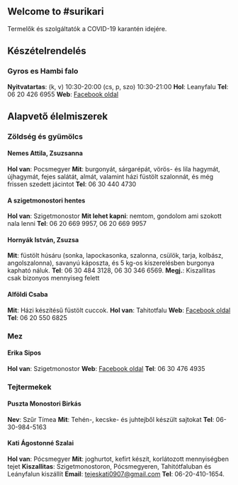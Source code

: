 ## Welcome to #surikari

Termelők és szolgáltatók a COVID-19 karantén idejére.

## Készételrendelés

### Gyros es Hambi falo

**Nyitvatartas**: (k, v) 10:30-20:00 (cs, p, szo) 10:30-21:00
**Hol**: Leanyfalu
**Tel**: 06 20 426 6955
**Web**: [Facebook oldal](https://www.facebook.com/Gyros-%C3%A9s-Hambi-Fal%C3%B3-111169313822668)


## Alapvető élelmiszerek

### Zöldség és gyümölcs

#### Nemes Attila, Zsuzsanna

**Hol van**: Pocsmegyer
**Mit**: burgonyát, sárgarépát, vörös- és lila hagymát, újhagymát, fejes salátát, almát, valamint házi füstölt szalonnát, és még frissen szedett jácintot
**Tel**:  06 30 440 4730

#### A szigetmonostori hentes

**Hol van**: Szigetmonostor
**Mit lehet kapni**: nemtom, gondolom ami szokott nala lenni
**Tel**: 06 20 669 9957, 06 20 669 9957

#### Hornyák István, Zsuzsa

**Mit**: füstölt húsáru (sonka, lapockasonka, szalonna, csülök, tarja, kolbász, angolszalonna), savanyú káposzta, és 5 kg-os kiszerelésben burgonya kapható náluk.
**Tel**: 06 30 484 3128, 06 30 346 6569.
**Megj.**: Kiszallitas csak bizonyos mennyiseg felett

#### Alföldi Csaba

**Mit**: Házi készítésű füstölt cuccok.
**Hol van**: Tahitotfalu
**Web**: [Facebook oldal](https://www.facebook.com/Alf%C3%B6ldi-Csaba-kistermel%C5%91-H%C3%A1zi-k%C3%A9sz%C3%ADt%C3%A9s%C5%B1-f%C3%BCst%C3%B6lt-term%C3%A9kek-106518897651438)
**Tel**: 06 20 550 6825

### Mez

#### Erika Sipos

**Hol van**: Szigetmonostor
**Web**: [Facebook oldal](https://www.facebook.com/F%C3%BCzeserd%C5%91-M%C3%A9h%C3%A9szet-2377845572278606)
**Tel**: 06 30 476 4935

### Tejtermekek

#### Puszta Monostori Birkás

**Nev**: Szűr Tímea
**Mit**: Tehén-, kecske- és juhtejből készült sajtokat
**Tel**: 06-30-984-5163

#### Kati Ágostonné Szalai

**Hol van**: Pócsmegyer
**Mit**: joghurtot, kefírt készít, korlátozott mennyiségben tejet
**Kiszallitas**:  Szigetmonostoron, Pócsmegyeren, Tahitótfaluban és Leányfalun kiszállít
**Email**: tejeskati0907@gmail.com
**Tel**: 06-20-410-1654.

